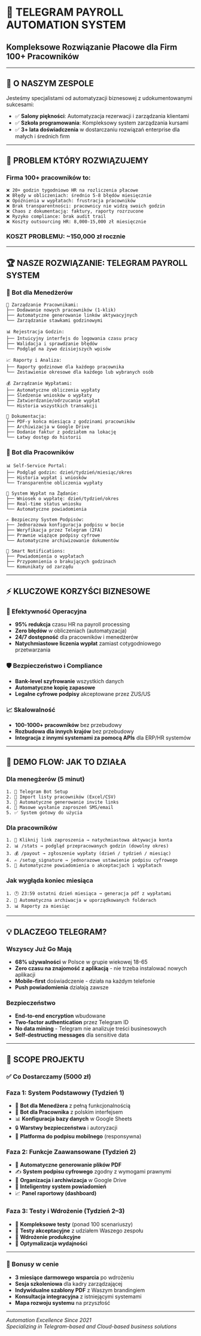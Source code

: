 # 🚀 TELEGRAM PAYROLL AUTOMATION SYSTEM
## Kompleksowe Rozwiązanie Płacowe dla Firm 100+ Pracowników

---

## 👋 **O NASZYM ZESPOLE**

Jesteśmy specjalistami od automatyzacji biznesowej z udokumentowanymi sukcesami:
- ✅ **Salony piękności**: Automatyzacja rezerwacji i zarządzania klientami
- ✅ **Szkoła programowania**: Kompleksowy system zarządzania kursami
- ✅ **3+ lata doświadczenia** w dostarczaniu rozwiązań enterprise dla małych i średnich firm

---

## 🎯 **PROBLEM KTÓRY ROZWIĄZUJEMY**

### Firma 100+ pracowników to:
```
❌ 20+ godzin tygodniowo HR na rozliczenia płacowe
❌ Błędy w obliczeniach: średnio 5-8 błędów miesięcznie
❌ Opóźnienia w wypłatach: frustracja pracowników
❌ Brak transparentności: pracownicy nie widzą swoich godzin
❌ Chaos z dokumentacją: faktury, raporty rozrzucone
❌ Ryzyko compliance: brak audit trail
❌ Koszty outsourcing HR: 8,000-15,000 zł miesięcznie
```

### **KOSZT PROBLEMU**: ~150,000 zł rocznie

---

## 🏆 **NASZE ROZWIĄZANIE: TELEGRAM PAYROLL SYSTEM**

### **📱 Bot dla Menedżerów**
```
🔧 Zarządzanie Pracownikami:
├── Dodawanie nowych pracowników (1-klik)
├── Automatyczne generowanie linków aktywacyjnych
└── Zarządzanie stawkami godzinowymi

📊 Rejestracja Godzin:
├── Intuicyjny interfejs do logowania czasu pracy
├── Walidacja i sprawdzanie błędów
└── Podgląd na żywo dzisiejszych wpisów

📈 Raporty i Analiza:
├── Raporty godzinowe dla każdego pracownika
└── Zestawienie okresowe dla każdego lub wybranych osób
 
💰 Zarządzanie Wypłatami:
├── Automatyczne obliczenia wypłaty
├── Śledzenie wniosków o wypłaty
├── Zatwierdzanie/odrzucanie wypłat
└── Historia wszystkich transakcji

📄 Dokumentacja:
├── PDF-y końca miesiąca z godzinami pracowników
├── Archiwizacja w Google Drive
├── Dodanie faktur z podziałem na lokację
└── Łatwy dostęp do historii
```

### **👥 Bot dla Pracowników**
```
📊 Self-Service Portal:
├── Podgląd godzin: dzień/tydzień/miesiąc/okres 
├── Historia wypłat i wniosków
└── Transparentne obliczenia wypłaty

💸 System Wypłat na Żądanie:
├── Wniosek o wypłatę: dzień/tydzień/okres
├── Real-time status wniosku
└── Automatyczne powiadomienia

✍️ Bezpieczny System Podpisów:
├── Jednorazowa konfiguracja podpisu w bocie
├── Weryfikacja przez Telegram (2FA)
├── Prawnie wiążące podpisy cyfrowe
└── Automatyczne archiwizowanie dokumentów

🔔 Smart Notifications:
├── Powiadomienia o wypłatach
├── Przypomnienia o brakujących godzinach
└── Komunikaty od zarządu
```

---

## ⚡ **KLUCZOWE KORZYŚCI BIZNESOWE**

### **🚀 Efektywność Operacyjna**
- **95% redukcja** czasu HR na payroll processing
- **Zero błędów** w obliczeniach (automatyzacja)
- **24/7 dostępność** dla pracowników i menedżerów
- **Natychmiastowe liczenia wypłat** zamiast cotygodniowego przetwarzania

### **🛡️ Bezpieczeństwo i Compliance**
- **Bank-level szyfrowanie** wszystkich danych
- **Automatyczne kopię zapasowe**
- **Legalne cyfrowe podpisy** akceptowane przez ZUS/US

### **📈 Skalowalność**
- **100-1000+ pracowników** bez przebudowy
- **Rozbudowa dla innych krajów** bez przebudowy
- **Integracja z innymi systemami za pomocą APIs** dla ERP/HR systemów

---

## 🎨 **DEMO FLOW: JAK TO DZIAŁA**
### **Dla menegżerów (5 minut)**
```
1. 📱 Telegram Bot Setup
2. 👥 Import listy pracowników (Excel/CSV)
3. 🔗 Automatyczne generowanie invite links
4. 📧 Masowe wysłanie zaproszeń SMS/email
5. ✅ System gotowy do użycia
```

### **Dla pracowników**
```
1. 📱 Kliknij link zaproszenia → natychmiastowa aktywacja konta  
2. 📊 /stats → podgląd przepracowanych godzin (dowolny okres)  
3. 💰 /payout → zgłoszenie wypłaty (dzień / tydzień / miesiąc)  
4. ✍️ /setup_signature → jednorazowe ustawienie podpisu cyfrowego  
5. 🔔 Automatyczne powiadomienia o akceptacjach i wypłatach  
```

### **Jak wygłąda koniec miesiąca**
```
1. 🕐 23:59 ostatni dzień miesiąca → generacja pdf z wypłatami
2. 📁 Automatyczna archiwacja w uporządkowanych folderach
3. 📊 Raporty za miesiąc
```

---

## 💡 **DLACZEGO TELEGRAM?**

### **Wszyscy Już Go Mają**
- **68% używalności** w Polsce w grupie wiekowej 18-65
- **Zero czasu na znajomość z aplikacją** - nie trzeba instalować nowych aplikacji
- **Mobile-first** doświadczenie - działa na każdym telefonie
- **Push powiadomienia** działają zawsze

### **Bezpieczeństwo**
- **End-to-end encryption** wbudowane
- **Two-factor authentication** przez Telegram ID
- **No data mining** - Telegram nie analizuje treści businesowych
- **Self-destructing messages** dla sensitive data
---

## 🏁 **SCOPE PROJEKTU**

### **✅ Co Dostarczamy (5000 zł)**

### **Faza 1: System Podstawowy (Tydzień 1)**
- 🤖 **Bot dla Menedżera** z pełną funkcjonalnością  
- 👥 **Bot dla Pracownika** z polskim interfejsem  
- 📊 **Konfiguracja bazy danych** w Google Sheets  
- 🔒 **Warstwy bezpieczeństwa** i autoryzacji  
- 📱 **Platforma do podpisu mobilnego** (responsywna)  

### **Faza 2: Funkcje Zaawansowane (Tydzień 2)**
- 📄 **Automatyczne generowanie plików PDF**  
- ✍️ **System podpisu cyfrowego** zgodny z wymogami prawnymi  
- 📁 **Organizacja i archiwizacja** w Google Drive  
- 🔔 **Inteligentny system powiadomień**  
- 📈 **Panel raportowy (dashboard)**  

### **Faza 3: Testy i Wdrożenie (Tydzień 2–3)**
- 🧪 **Kompleksowe testy** (ponad 100 scenariuszy)  
- 👥 **Testy akceptacyjne** z udziałem Waszego zespołu  
- 🚀 **Wdrożenie produkcyjne**  
- 🎯 **Optymalizacja wydajności**  

---

### **🎁 Bonusy w cenie**
- **3 miesiące darmowego wsparcia** po wdrożeniu  
- **Sesja szkoleniowa** dla kadry zarządzającej  
- **Indywidualne szablony PDF** z Waszym brandingiem  
- **Konsultacja integracyjna** z istniejącymi systemami  
- **Mapa rozwoju systemu** na przyszłość  
---


*Automation Excellence Since 2021*  
*Specializing in Telegram-based and Cloud-based business solutions*
